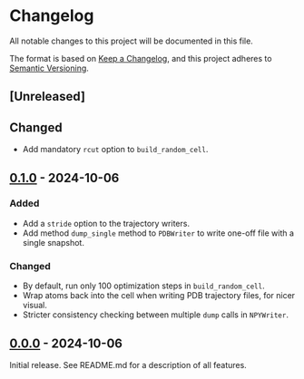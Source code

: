 # Changelog

All notable changes to this project will be documented in this file.

The format is based on [Keep a Changelog](https://keepachangelog.com/en/1.1.0/),
and this project adheres to [Semantic Versioning](https://semver.org/spec/v2.0.0.html).

## [Unreleased]

## Changed

- Add mandatory `rcut` option to `build_random_cell`.


## [0.1.0] - 2024-10-06

### Added

- Add a `stride` option to the trajectory writers.
- Add method `dump_single` method to `PDBWriter` to write one-off file with a single snapshot.

### Changed

- By default, run only 100 optimization steps in `build_random_cell`.
- Wrap atoms back into the cell when writing PDB trajectory files, for nicer visual.
- Stricter consistency checking between multiple `dump` calls in `NPYWriter`.


## [0.0.0] - 2024-10-06

Initial release. See README.md for a description of all features.


[0.0.0]: https://github.com/molmod/tinyff/tag/v0.0.0
[0.1.0]: https://github.com/molmod/tinyff/tag/v0.1.0
